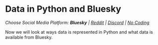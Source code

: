 # Data in Python and Bluesky
_Choose Social Media Platform: __Bluesky__ | <a href='../../../reddit/ch04_data/05_data_python_platform/00_intro.html'>Reddit</a> | <a href='../../../discord/ch04_data/05_data_python_platform/00_intro.html'>Discord</a> | <a href='../../../nocode/ch04_data/05_data_python_platform/00_intro.html'>No Coding</a>_


Now we will look at ways data is represented in Python and what data is available from Bluesky.

```{tableofcontents}
```
